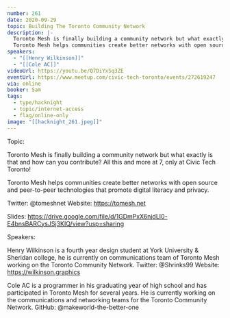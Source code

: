 ```yaml
---
number: 261
date: 2020-09-29
topic: Building The Toronto Community Network
description: |-
  Toronto Mesh is finally building a community network but what exactly is that and how can you contribute? All this and more at 7, only at Civic Tech Toronto!
  Toronto Mesh helps communities create better networks with open source and peer-to-peer technologies that promote digital literacy and privacy.
speakers:
  - "[[Henry Wilkinson]]"
  - "[[Cole AC]]"
videoUrl: https://youtu.be/Q7DiYxSq3ZE
eventUrl: https://www.meetup.com/civic-tech-toronto/events/272619247
via: online
booker: Sam
tags:
  - type/hacknight
  - topic/internet-access
  - flag/online-only
image: "[[hacknight_261.jpeg]]"
---
```


Topic:

Toronto Mesh is finally building a community network but what exactly is that and how can you contribute? All this and more at 7, only at Civic Tech Toronto!

Toronto Mesh helps communities create better networks with open source and peer-to-peer technologies that promote digital literacy and privacy.

Twitter: @tomeshnet
Website: https://tomesh.net

Slides: https://drive.google.com/file/d/1GDmPxX6njdLI0-E4bnsBARCysJSj3KIQ/view?usp=sharing


Speakers:

Henry Wilkinson is a fourth year design student at York University & Sheridan college, he is currently on communications team of Toronto Mesh working on the Toronto Community Network.
Twitter: @Shrinks99
Website: https://wilkinson.graphics

Cole AC is a programmer in his graduating year of high school and has participated in Toronto Mesh for several years. He is currently working on the communications and networking teams for the Toronto Community Network.
GitHub: @makeworld-the-better-one
